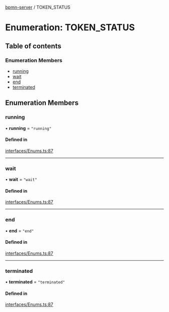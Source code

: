 [bpmn-server](../readme.md) / TOKEN\_STATUS

# Enumeration: TOKEN\_STATUS

## Table of contents

### Enumeration Members

- [running](TOKEN_STATUS.md#running)
- [wait](TOKEN_STATUS.md#wait)
- [end](TOKEN_STATUS.md#end)
- [terminated](TOKEN_STATUS.md#terminated)

## Enumeration Members

### running

• **running** = ``"running"``

#### Defined in

[interfaces/Enums.ts:87](https://github.com/bpmnServer/bpmn-server/blob/a424360/src/interfaces/Enums.ts#L87)

___

### wait

• **wait** = ``"wait"``

#### Defined in

[interfaces/Enums.ts:87](https://github.com/bpmnServer/bpmn-server/blob/a424360/src/interfaces/Enums.ts#L87)

___

### end

• **end** = ``"end"``

#### Defined in

[interfaces/Enums.ts:87](https://github.com/bpmnServer/bpmn-server/blob/a424360/src/interfaces/Enums.ts#L87)

___

### terminated

• **terminated** = ``"terminated"``

#### Defined in

[interfaces/Enums.ts:87](https://github.com/bpmnServer/bpmn-server/blob/a424360/src/interfaces/Enums.ts#L87)
